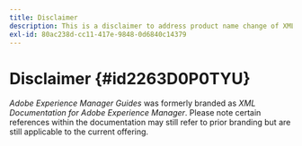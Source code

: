 ```yaml
---
title: Disclaimer
description: This is a disclaimer to address product name change of XML Documentation for Adobe Experience Manager to AEM Guides
exl-id: 80ac238d-cc11-417e-9848-0d6840c14379
---
```

# Disclaimer {#id2263D0P0TYU}

*Adobe Experience Manager Guides* was formerly branded as *XML Documentation for Adobe Experience Manager*. Please note certain references within the documentation may still refer to prior branding but are still applicable to the current offering.
